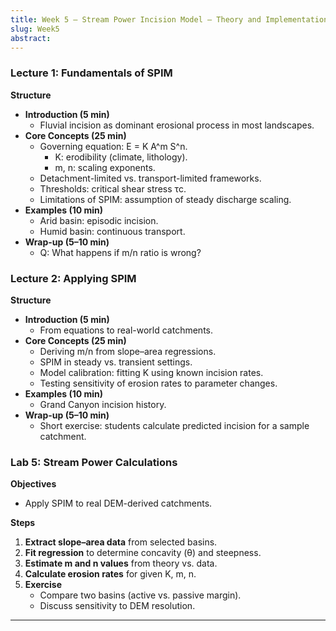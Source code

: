 ```yaml
---
title: Week 5 – Stream Power Incision Model – Theory and Implementation
slug: Week5
abstract:
---
```


### Lecture 1: Fundamentals of SPIM
**Structure**
- **Introduction (5 min)**
  - Fluvial incision as dominant erosional process in most landscapes.
- **Core Concepts (25 min)**
  - Governing equation: E = K A^m S^n.
    - K: erodibility (climate, lithology).
    - m, n: scaling exponents.
  - Detachment-limited vs. transport-limited frameworks.
  - Thresholds: critical shear stress τc.
  - Limitations of SPIM: assumption of steady discharge scaling.
- **Examples (10 min)**
  - Arid basin: episodic incision.
  - Humid basin: continuous transport.
- **Wrap-up (5–10 min)**
  - Q: What happens if m/n ratio is wrong?

### Lecture 2: Applying SPIM
**Structure**
- **Introduction (5 min)**
  - From equations to real-world catchments.
- **Core Concepts (25 min)**
  - Deriving m/n from slope–area regressions.
  - SPIM in steady vs. transient settings.
  - Model calibration: fitting K using known incision rates.
  - Testing sensitivity of erosion rates to parameter changes.
- **Examples (10 min)**
  - Grand Canyon incision history.
- **Wrap-up (5–10 min)**
  - Short exercise: students calculate predicted incision for a sample catchment.

### Lab 5: Stream Power Calculations
**Objectives**
- Apply SPIM to real DEM-derived catchments.

**Steps**
1. **Extract slope–area data** from selected basins.
2. **Fit regression** to determine concavity (θ) and steepness.
3. **Estimate m and n values** from theory vs. data.
4. **Calculate erosion rates** for given K, m, n.
5. **Exercise**
   - Compare two basins (active vs. passive margin).
   - Discuss sensitivity to DEM resolution.

---